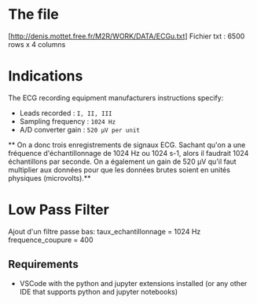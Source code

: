 # The file

[http://denis.mottet.free.fr/M2R/WORK/DATA/ECGu.txt]
Fichier txt : 
6500 rows x 4 columns

# Indications

The ECG recording equipment manufacturers instructions specify:

- Leads recorded : `I, II, III` 
- Sampling frequency : `1024 Hz` 
- A/D converter gain : `520 µV per unit`

** On a donc trois enregistrements de signaux ECG. Sachant qu'on a une fréquence d'échantillonnage de 1024 Hz ou 1024 s-1, alors il faudrait 1024 échantillons par seconde. On a également un gain de 520 µV qu'il faut multiplier aux données pour que les données brutes soient en unités physiques (microvolts).**

# Low Pass Filter 

Ajout d'un filtre passe bas:
taux_echantillonnage = 1024  Hz
frequence_coupure = 400

## Requirements
- VSCode with the python and jupyter extensions installed (or any other IDE that supports python and jupyter notebooks)